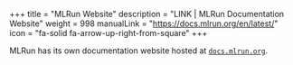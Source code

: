 +++
title = "MLRun Website"
description = "LINK | MLRun Documentation Website"
weight = 998
manualLink = "https://docs.mlrun.org/en/latest/"
icon = "fa-solid fa-arrow-up-right-from-square"
+++

MLRun has its own documentation website hosted at [`docs.mlrun.org`](https://docs.mlrun.org/en/latest/).